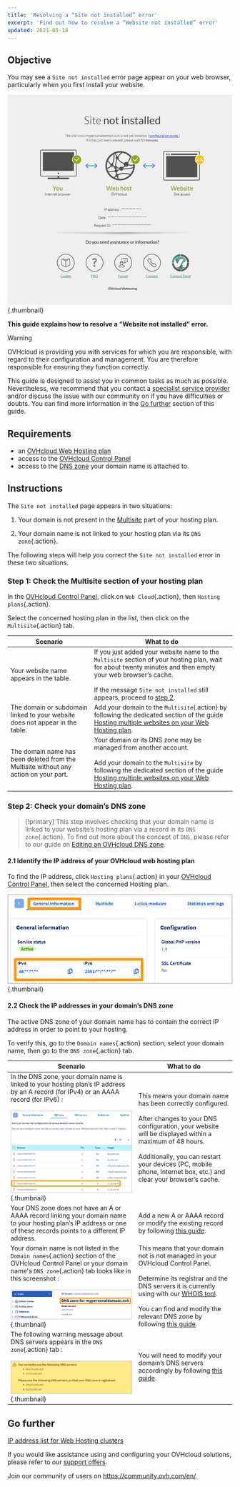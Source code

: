 ```yaml
---
title: 'Resolving a “Site not installed” error'
excerpt: 'Find out how to resolve a “Website not installed” error'
updated: 2021-05-18
---
```



## Objective

You may see a `Site not installed` error page appear on your web browser, particularly when you first install your website.

![website not installed](images/site-not-installed2021.png){.thumbnail}

**This guide explains how to resolve a “Website not installed” error.**

> [!warning]
> OVHcloud is providing you with services for which you are responsible, with regard to their configuration and management. You are therefore responsible for ensuring they function correctly.
>
>This guide is designed to assist you in common tasks as much as possible. Nevertheless, we recommend that you contact a [specialist service provider](https://partner.ovhcloud.com/en-gb/directory/) and/or discuss the issue with our community on if you have difficulties or doubts. You can find more information in the [Go further](#gofurther) section of this guide.
>

## Requirements

- an [OVHcloud Web Hosting plan](https://www.ovhcloud.com/en-gb/web-hosting/)
- access to the [OVHcloud Control Panel](https://www.ovh.com/auth/?action=gotomanager&from=https://www.ovh.co.uk/&ovhSubsidiary=GB)
- access to the [DNS zone](/pages/web_cloud/domains/dns_zone_edit) your domain name is attached to.

## Instructions

The `Site not installed` page appears in two situations:

1. Your domain is not present in the [Multisite](/pages/web_cloud/web_hosting/multisites_configure_multisite#step-1-access-multisite-management) part of your hosting plan.

2. Your domain name is not linked to your hosting plan via its `DNS zone`{.action}.

The following steps will help you correct the `Site not installed` error in these two situations.

### Step 1: Check the Multisite section of your hosting plan

In the [OVHcloud Control Panel](https://www.ovh.com/auth/?action=gotomanager&from=https://www.ovh.co.uk/&ovhSubsidiary=GB), click on `Web Cloud`{.action}, then `Hosting plans`{.action}.

Select the concerned hosting plan in the list, then click on the `Multisite`{.action} tab.

|Scenario|What to do|
|---|---|
|Your website name appears in the table.|If you just added your website name to the `Multisite` section of your hosting plan, wait for about twenty minutes and then empty your web browser’s cache.<br><br>If the message `Site not installed` still appears, proceed to [step 2](#checkdomainlink).|
|The domain or subdomain linked to your website does not appear in the table.|Add your domain to the `Multisite`{.action} by following the dedicated section of the guide [Hosting multiple websites on your Web Hosting plan](/pages/web_cloud/web_hosting/multisites_configure_multisite#step-2-add-a-domain-or-subdomain).|
|The domain name has been deleted from the Multisite without any action on your part.|Your domain or its DNS zone may be managed from another account.<br><br>Add your domain to the `Multisite` by following the dedicated section of the guide [Hosting multiple websites on your Web Hosting plan](/pages/web_cloud/web_hosting/multisites_configure_multisite#step-22-adding-an-external-domain).|

### Step 2: Check your domain’s DNS zone <a name="checkdomainlink"></a>

> [!primary]
> This step involves checking that your domain name is linked to your website’s hosting plan via a record in its `DNS zone`{.action}.
> To find out more about the concept of `DNS`, please refer to our guide on [Editing an OVHcloud DNS zone](/pages/web_cloud/domains/dns_zone_edit#understanding-dns).

#### 2\.1 Identify the IP address of your OVHcloud web hosting plan

To find the IP address, click `Hosting plans`{.action} in your [OVHcloud Control Panel](https://www.ovh.com/auth/?action=gotomanager&from=https://www.ovh.co.uk/&ovhSubsidiary=GB), then select the concerned Hosting plan.

![hosting-general-informations](images/hosting-general-informations.png){.thumbnail}

#### 2\.2 Check the IP addresses in your domain’s DNS zone

The active DNS zone of your domain name has to contain the correct IP address in order to point to your hosting.

To verify this, go to the `Domain names`{.action} section, select your domain name, then go to the `DNS zone`{.action} tab.

|Scenario|What to do|
|---|---|
|In the DNS zone, your domain name is linked to your hosting plan’s IP address by an A record (for IPv4) or an AAAA record (for IPv6) :<br><br>![DNS_IP2](images/zonedns_ip2.png){.thumbnail}|This means your domain name has been correctly configured.<br><br>After changes to your DNS configuration, your website will be displayed within a maximum of 48 hours.<br><br>Additionally, you can restart your devices (PC, mobile phone, Internet box, etc.) and clear your browser’s cache.|
|Your DNS zone does not have an A or AAAA record linking your domain name to your hosting plan’s IP address or one of these records points to a different IP address.|Add a new A or AAAA record or modify the existing record by following [this guide](/pages/web_cloud/domains/dns_zone_edit).|
|Your domain name is not listed in the `Domain names`{.action} section of the OVHcloud Control Panel or your domain name's `DNS zone`{.action} tab looks like in this screenshot :<br><br>![lec_nd_zonedns2](images/zonedns_ndd_pas_sur_lec2.png){.thumbnail}|This means that your domain not is not managed in your OVHcloud Control Panel.<br><br>Determine its registrar and the DNS servers it is currently using with our [WHOIS tool](https://www.ovh.co.uk/support/tools/check_whois.pl).<br><br>You can find and modify the relevant DNS zone by following [this guide](/pages/web_cloud/web_hosting/multisites_configure_multisite#step-22-adding-an-external-domain).|
|The following warning message about DNS servers appears in the `DNS zone`{.action} tab :<br><br>![dns_srv_not_zonedns](images/avertissement_zonedns_pas_sur_srv_dns.png){.thumbnail}|You will need to modify your domain’s DNS servers accordingly by following [this guide](/pages/web_cloud/domains/dns_server_general_information).|

## Go further <a name="gofurther"></a>

[IP address list for Web Hosting clusters](/pages/web_cloud/web_hosting/clusters_and_shared_hosting_IP)

If you would like assistance using and configuring your OVHcloud solutions, please refer to our [support offers](https://www.ovhcloud.com/en-gb/support-levels/).

Join our community of users on <https://community.ovh.com/en/>.